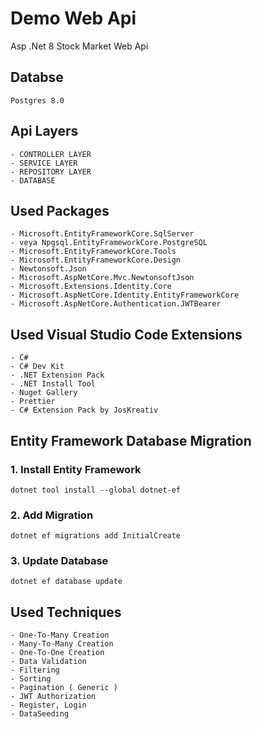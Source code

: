 # Demo Web Api

Asp .Net 8 Stock Market Web Api

## Databse

    Postgres 8.0

## Api Layers

    - CONTROLLER LAYER
    - SERVICE LAYER
    - REPOSITORY LAYER
    - DATABASE

## Used Packages

    - Microsoft.EntityFrameworkCore.SqlServer
    - veya Npgsql.EntityFrameworkCore.PostgreSQL
    - Microsoft.EntityFrameworkCore.Tools
    - Microsoft.EntityFrameworkCore.Design
    - Newtonsoft.Json
    - Microsoft.AspNetCore.Mvc.NewtonsoftJson
    - Microsoft.Extensions.Identity.Core
    - Microsoft.AspNetCore.Identity.EntityFrameworkCore
    - Microsoft.AspNetCore.Authentication.JWTBearer

## Used Visual Studio Code Extensions

    - C#
    - C# Dev Kit
    - .NET Extension Pack
    - .NET Install Tool
    - Nuget Gallery
    - Prettier
    - C# Extension Pack by JosKreativ

## Entity Framework Database Migration

### 1. Install Entity Framework

    dotnet tool install --global dotnet-ef

### 2. Add Migration

    dotnet ef migrations add InitialCreate

### 3. Update Database

    dotnet ef database update

## Used Techniques

    - One-To-Many Creation
    - Many-To-Many Creation
    - One-To-One Creation
    - Data Validation
    - Filtering
    - Sorting
    - Pagination ( Generic )
    - JWT Authorization
    - Register, Login
    - DataSeeding
